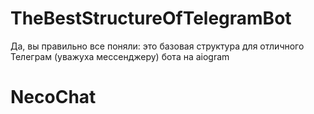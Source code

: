 # TheBestStructureOfTelegramBot
Да, вы правильно все поняли: это базовая структура для отличного Телеграм (уважуха мессенджеру) бота на aiogram
# NecoChat
